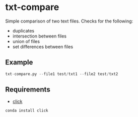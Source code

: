 # txt-compare

Simple comparison of two text files.  Checks for the following:

* duplicates
* intersection between files
* union of files
* set differences between files


## Example


```python
txt-compare.py --file1 test/txt1 --file2 test/txt2
```


## Requirements

* [click](click.pocoo.org)

```sh
conda install click
```